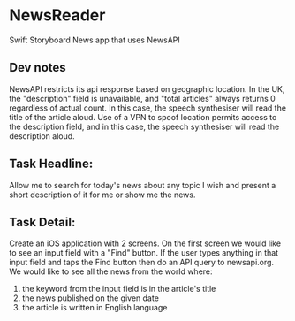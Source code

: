 # NewsReader
Swift Storyboard News app that uses NewsAPI

## Dev notes
NewsAPI restricts its api response based on geographic location. In the UK, the "description" field is unavailable, and "total articles" always returns 0 regardless of actual count. In this case, the speech synthesiser will read the title of the article aloud. Use of a VPN to spoof location permits access to the description field, and in this case, the speech synthesiser will read the description aloud.

## Task Headline:
Allow me to search for today's news about any topic I wish and present a short description of it for me or show me the news.

## Task Detail:
Create an iOS application with 2 screens. On the first screen we would like to see an input field with a "Find" button. If the user types anything in that input field and taps the Find button then do an API query to newsapi.org. We would like to see all the news from the world where:
1. the keyword from the input field is in the article's title
2. the news published on the given date
3. the article is written in English language
